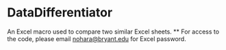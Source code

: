 # DataDifferentiator
An Excel macro used to compare two similar Excel sheets.
** For access to the code, please email nohara@bryant.edu for Excel password.
